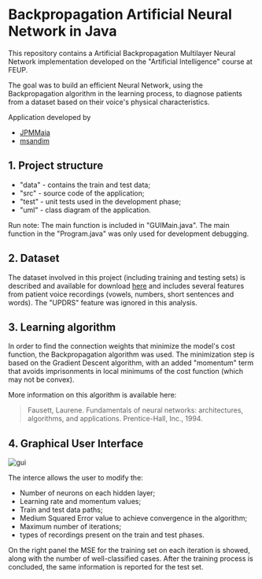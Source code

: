 # Backpropagation Artificial Neural Network in Java

This repository contains a Artificial Backpropagation Multilayer Neural Network implementation developed on the "Artificial Intelligence" course at FEUP.

The goal was to build an efficient Neural Network, using the Backpropagation algorithm in the learning process, to diagnose patients from a dataset based on their voice's physical characteristics.

Application developed by 
- [JPMMaia](https://github.com/JPMMaia)
- [msandim](https://github.com/msandim)

## 1. Project structure

- "data" - contains the train and test data;
- "src" - source code of the application;
- "test" - unit tests used in the development phase;
- "uml" - class diagram of the application.

Run note: The main function is included in "GUIMain.java". The main function in the "Program.java" was only used for development debugging.

## 2. Dataset

The dataset involved in this project (including training and testing sets) is described and available for download [here](https://archive.ics.uci.edu/ml/datasets/Parkinson+Speech+Dataset+with++Multiple+Types+of+Sound+Recordings) and includes several features from patient voice recordings (vowels, numbers, short sentences and words). The "UPDRS" feature was ignored in this analysis.

## 3. Learning algorithm

In order to find the connection weights that minimize the model's cost function, the Backpropagation algorithm was used. The minimization step is based on the Gradient Descent algorithm, with an added "momentum" term that avoids imprisonments in local minimums of the cost function (which may not be convex).

More information on this algorithm is available here:
> Fausett, Laurene. Fundamentals of neural networks: architectures, algorithms, and applications. Prentice-Hall, Inc., 1994.

## 4. Graphical User Interface

![gui](https://github.com/msandim/neural-net-iart/blob/master/imgs/gui.png?raw=true)

The interce allows the user to modify the:
* Number of neurons on each hidden layer;
* Learning rate and momentum values;
* Train and test data paths;
* Medium Squared Error value to achieve convergence in the algorithm;
* Maximum number of iterations;
* types of recordings present on the train and test phases.

On the right panel the MSE for the training set on each iteration is showed, along with the number of well-classified cases. After the training process is concluded, the same information is reported for the test set.
